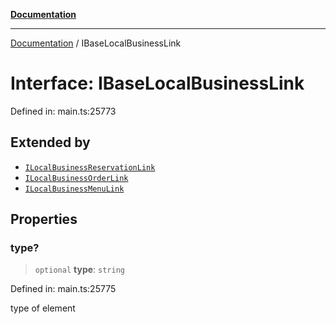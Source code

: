 [**Documentation**](../README.md)

***

[Documentation](../README.md) / IBaseLocalBusinessLink

# Interface: IBaseLocalBusinessLink

Defined in: main.ts:25773

## Extended by

- [`ILocalBusinessReservationLink`](ILocalBusinessReservationLink.md)
- [`ILocalBusinessOrderLink`](ILocalBusinessOrderLink.md)
- [`ILocalBusinessMenuLink`](ILocalBusinessMenuLink.md)

## Properties

### type?

> `optional` **type**: `string`

Defined in: main.ts:25775

type of element
